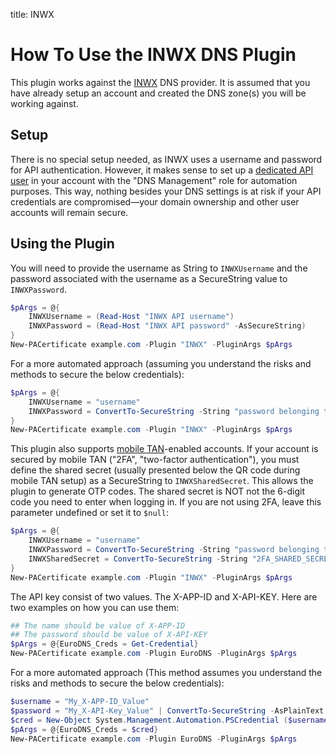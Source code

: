 title: INWX

# How To Use the INWX DNS Plugin

This plugin works against the [INWX](https://www.inwx.de/) DNS provider. It is assumed that you have already setup an account and created the DNS zone(s) you will be working against.

## Setup

There is no special setup needed, as INWX uses a username and password for API authentication. However, it makes sense to set up a [dedicated API user](https://www.inwx.de/en/account) in your account with the "DNS Management" role for automation purposes. This way, nothing besides your DNS settings is at risk if your API credentials are compromised—your domain ownership and other user accounts will remain secure.

## Using the Plugin

You will need to provide the username as String to `INWXUsername` and the password associated with the username as a SecureString value to `INWXPassword`.

```powershell
$pArgs = @{
    INWXUsername = (Read-Host "INWX API username")
    INWXPassword = (Read-Host "INWX API password" -AsSecureString)
}
New-PACertificate example.com -Plugin "INWX" -PluginArgs $pArgs
```

For a more automated approach (assuming you understand the risks and methods to secure the below credentials):

```powershell
$pArgs = @{
    INWXUsername = "username"
    INWXPassword = ConvertTo-SecureString -String "password belonging to username" -AsPlainText -Force
}
New-PACertificate example.com -Plugin "INWX" -PluginArgs $pArgs
```

This plugin also supports [mobile TAN](https://kb.inwx.com/en-us/5-customer-details/70-what-is-the-mobile-tan-service-and-how-can-i-activate-it)-enabled accounts. If your account is secured by mobile TAN ("2FA", "two-factor authentication"), you must define the shared secret (usually presented below the QR code during mobile TAN setup) as a SecureString to `INWXSharedSecret`. This allows the plugin to generate OTP codes. The shared secret is NOT not the 6-digit code you need to enter when logging in. If you are not using 2FA, leave this parameter undefined or set it to `$null`:

```powershell
$pArgs = @{
    INWXUsername = "username"
    INWXPassword = ConvertTo-SecureString -String "password belonging to username" -AsPlainText -Force
    INWXSharedSecret = ConvertTo-SecureString -String "2FA_SHARED_SECRET_32CHARS" -AsPlainText -Force
}
New-PACertificate example.com -Plugin "INWX" -PluginArgs $pArgs
```


The API key consist of two values. The X-APP-ID and X-API-KEY. Here are two examples on how you can use them:

```powershell
## The name should be value of X-APP-ID
## The password should be value of X-API-KEY
$pArgs = @{EuroDNS_Creds = Get-Credential}
New-PACertificate example.com -Plugin EuroDNS -PluginArgs $pArgs
```

For a more automated approach (This method assumes you understand the risks and methods to secure the below credentials):

```powershell
$username = "My_X-APP-ID_Value"
$password = "My_X-API-Key_Value" | ConvertTo-SecureString -AsPlainText -Force
$cred = New-Object System.Management.Automation.PSCredential ($username, $password)
$pArgs = @{EuroDNS_Creds = $cred}
New-PACertificate example.com -Plugin EuroDNS -PluginArgs $pArgs
```